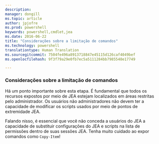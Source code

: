 ```yaml
---
description: 
manager: dongill
ms.topic: article
author: jpjofre
ms.prod: powershell
keywords: powershell,cmdlet,jea
ms.date: 2016-06-22
title: "Considerações sobre a limitação de comandos"
ms.technology: powershell
translationtype: Human Translation
ms.sourcegitcommit: 7504fe496a8913718847e45115d126caf4049bef
ms.openlocfilehash: 9f3f79a29e0fb7ec5a5111284bb7985548e17749

---
```


### Considerações sobre a limitação de comandos
Há um ponto importante sobre esta etapa.
É fundamental que todos os recursos expostos por meio de JEA estejam localizados em áreas restritas pelo administrador.
Os usuários não administradores não devem ter a capacidade de modificar os scripts usados por meio de pontos de extremidade JEA.

Falando nisso, é essencial que você não conceda a usuários do JEA a capacidade de substituir configurações do JEA e scripts na lista de permissões dentro de suas sessões JEA.
Tenha muito cuidado ao expor comandos como `Copy-Item`!




<!--HONumber=Aug16_HO3-->


